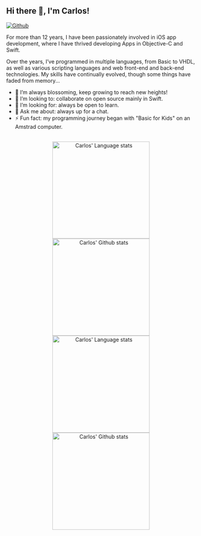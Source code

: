 ## Hi there 👋, I'm Carlos! 

[![Github](https://img.shields.io/github/followers/carlos-evolutive?label=Follow&style=social)](https://github.com/carlos-evolutive)
<br/>

<p>
For more than 12 years, I have been passionately involved in iOS app development, where I have thrived developing Apps in Objective-C and Swift.
</p>
<p>
Over the years, I’ve programmed in multiple languages, from Basic to VHDL, as well as various scripting languages and web front-end and back-end technologies. My skills have continually evolved, though some things have faded from memory... 
</p>

- 🌱 I’m always blossoming, keep growing to reach new heights!
- 👯 I’m looking to: collaborate on open source mainly in Swift.
- 🤔 I’m looking for: always be open to learn.
- 💬 Ask me about: always up for a chat.
- ⚡ Fun fact: my programming journey began with "Basic for Kids" on an Amstrad computer.

<br/>

<!-- Light Mode -->
<div align="center"> 
<a href="https://github.com/carlos-evolutive?tab=repositories#gh-light-mode-only">
<img height=259 src="https://github-readme-stats-one-alpha-11.vercel.app/api/top-langs/?username=carlos-evolutive&layout=compact&langs_count=12&hide_border=true&role=owner,collaborator&theme=default#gh-light-mode-only" alt="Carlos' Language stats" />
</a>
<a href="https://github.com/carlos-evolutive?tab=repositories#gh-light-mode-only">
<img height=259 src="https://github-readme-stats-one-alpha-11.vercel.app/api?username=carlos-evolutive&show_icons=true&line_height=28&hide_border=true&card_width=347&include_all_commits=true&role=owner,collaborator&show=reviews,discussions_answered&rank_icon=percentile&exclude_repo=github-readme-stats&theme=default#gh-light-mode-only" alt="Carlos' Github stats" />
</a>
</div>

<!-- Dark Mode -->
<div align="center"> 
<a href="https://github.com/carlos-evolutive?tab=repositories#gh-dark-mode-only">
<img height=259 src="https://github-readme-stats-one-alpha-11.vercel.app/api/top-langs/?username=carlos-evolutive&layout=compact&langs_count=12&hide_border=true&role=owner,collaborator&theme=dark&bg_color=000000#gh-dark-mode-only" alt="Carlos' Language stats" />
</a>
<a href="https://github.com/carlos-evolutive?tab=repositories#gh-dark-mode-only">
<img height=259 src="https://github-readme-stats-one-alpha-11.vercel.app/api?username=carlos-evolutive&show_icons=true&line_height=28&hide_border=true&card_width=347&include_all_commits=true&role=owner,collaborator&show=reviews,discussions_answered&rank_icon=percentile&exclude_repo=github-readme-stats&theme=dark&g_color=000000#gh-dark-mode-only" alt="Carlos' Github stats" />
</a>
</div>

<br/>
